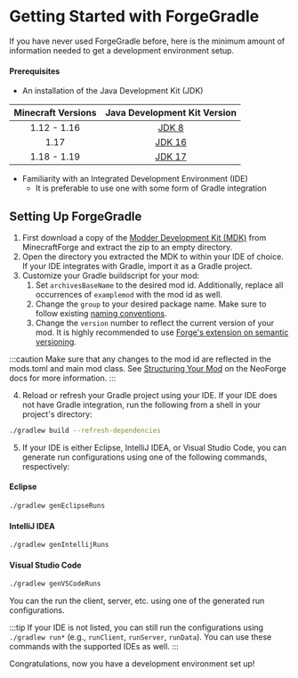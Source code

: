 # Getting Started with ForgeGradle

If you have never used ForgeGradle before, here is the minimum amount of information needed to get a development environment setup.

#### Prerequisites

- An installation of the Java Development Kit (JDK)

Minecraft Versions | Java Development Kit Version
:---:              | :---:
1.12 - 1.16        | [JDK 8][jdk8]
1.17               | [JDK 16][jdk16]
1.18 - 1.19        | [JDK 17][jdk17]

- Familiarity with an Integrated Development Environment (IDE)
    - It is preferable to use one with some form of Gradle integration

## Setting Up ForgeGradle

1. First download a copy of the [Modder Development Kit (MDK)][mdk] from MinecraftForge and extract the zip to an empty directory.
1. Open the directory you extracted the MDK to within your IDE of choice. If your IDE integrates with Gradle, import it as a Gradle project.
1. Customize your Gradle buildscript for your mod:
    1. Set `archivesBaseName` to the desired mod id. Additionally, replace all occurrences of `examplemod` with the mod id as well.
    1. Change the `group` to your desired package name. Make sure to follow existing [naming conventions][group].
    1. Change the `version` number to reflect the current version of your mod. It is highly recommended to use [Forge's extension on semantic versioning][semver].


:::caution
Make sure that any changes to the mod id are reflected in the mods.toml and main mod class. See [Structuring Your Mod][structuring] on the NeoForge docs for more information.
:::

4. Reload or refresh your Gradle project using your IDE. If your IDE does not have Gradle integration, run the following from a shell in your project's directory:

```sh
./gradlew build --refresh-dependencies
```

5. If your IDE is either Eclipse, IntelliJ IDEA, or Visual Studio Code, you can generate run configurations using one of the following commands, respectively:

#### Eclipse

```sh
./gradlew genEclipseRuns
```

#### IntelliJ IDEA

```sh
./gradlew genIntellijRuns
```

#### Visual Studio Code

```sh
./gradlew genVSCodeRuns
```

You can the run the client, server, etc. using one of the generated run configurations.

:::tip
If your IDE is not listed, you can still run the configurations using `./gradlew run*` (e.g., `runClient`, `runServer`, `runData`). You can use these commands with the supported IDEs as well.
:::

Congratulations, now you have a development environment set up!


[jdk8]: https://adoptium.net/temurin/releases/?version=8
[jdk16]: https://adoptium.net/temurin/releases/?version=16
[jdk17]: https://adoptium.net/temurin/releases/?version=17

[mdk]: https://files.minecraftforge.net/
[group]: https://docs.oracle.com/javase/tutorial/java/package/namingpkgs.html
[semver]: https://docs.minecraftforge.net/en/latest/gettingstarted/versioning/
[structuring]: https://docs.minecraftforge.net/en/latest/gettingstarted/structuring/
